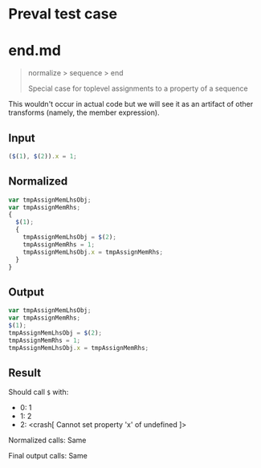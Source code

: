 # Preval test case

# end.md

> normalize > sequence > end
>
> Special case for toplevel assignments to a property of a sequence

This wouldn't occur in actual code but we will see it as an artifact of other transforms (namely, the member expression).

## Input

`````js filename=intro
($(1), $(2)).x = 1;
`````

## Normalized

`````js filename=intro
var tmpAssignMemLhsObj;
var tmpAssignMemRhs;
{
  $(1);
  {
    tmpAssignMemLhsObj = $(2);
    tmpAssignMemRhs = 1;
    tmpAssignMemLhsObj.x = tmpAssignMemRhs;
  }
}
`````

## Output

`````js filename=intro
var tmpAssignMemLhsObj;
var tmpAssignMemRhs;
$(1);
tmpAssignMemLhsObj = $(2);
tmpAssignMemRhs = 1;
tmpAssignMemLhsObj.x = tmpAssignMemRhs;
`````

## Result

Should call `$` with:
 - 0: 1
 - 1: 2
 - 2: <crash[ Cannot set property 'x' of undefined ]>

Normalized calls: Same

Final output calls: Same
